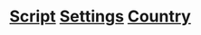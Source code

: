 # [Script](https://github.com/FarhadElahi/CF/blob/main/Info/Script.md)  [Settings](https://github.com/FarhadElahi/CF/blob/main/Info/Settings.md)  [Country](https://github.com/FarhadElahi/CF/blob/main/Info/Country.md)
